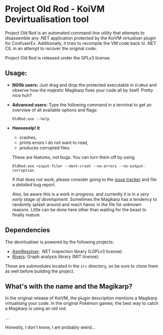 Project Old Rod - KoiVM Devirtualisation tool
=============================================

Project Old Rod is an automated command-line utility that attempts to disassemble any .NET application protected by the KoiVM virtualiser plugin for ConfuserEx. Additionally, it tries to recompile the VM code back to .NET CIL in an attempt to recover the original code. 

Project Old Rod is released under the GPLv3 license.

Usage:
------

-   **N00b users:**
    Just drag and drop the protected executable in `OldRod` and observe how the majestic Magikarp fixes your code all by itself. Pretty nice huh?

-   **Advanced users:**
    Type the following command in a terminal to get an overview of all available options and flags:
    ```
    OldRod.exe --help
    ```

-   **Heeeeeelp! it**
    - crashes,
    - prints errors I do not want to read,
    - produces corrupted files.

    These are features, not bugs. You can turn them off by using
    ```
    OldRod.exe <input-file> --dont-crash --no-errors --no-output-corruption
    ```
    If that does not work, please consider going to the [issue tracker](https://github.com/Washi1337/OldRod/issues) and file a _detailed_ bug report.

    Also, be aware this is a *work in progress*, and currently it is in a *very early stage of development*. Sometimes the Magikarp has a tendency to randomly splash around and reach havoc in the file for unknown reasons. Little can be done here other than waiting for the beast to finally mature.

Dependencies
------------
The devirtualiser is powered by the following projects:
- [AsmResolver](https://github.com/Washi1337/AsmResolver): .NET inspection library (LGPLv3 license).
- [Rivers](https://github.com/Washi1337/Rivers): Graph analysis library (MIT license).

These are submodules located in the `src` directory, so be sure to clone them as well before building the project.

What's with the name and the Magikarp?
--------------------------------------
In the original release of KoiVM, the plugin description mentions a Magikarp virtualising your code. In the original Pokémon games, the best way to catch a Magikarp is using an old rod. 

...

Honestly, I don't know, I am probably weird...
